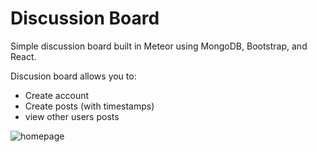 # Discussion Board
 Simple discussion board built in Meteor using MongoDB, Bootstrap, and React.
 
 Discusion board allows you to:
 - Create account
 - Create posts (with timestamps)
 - view other users posts


![homepage](https://i.imgur.com/jJ6kgOt.jpeg)
